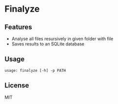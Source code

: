 # Finalyze
## Features
- Analyse all files resursively in given folder with file
- Saves results to an SQLite database

## Usage
```
usage: finalyze [-h] -p PATH
```

## License
MIT

